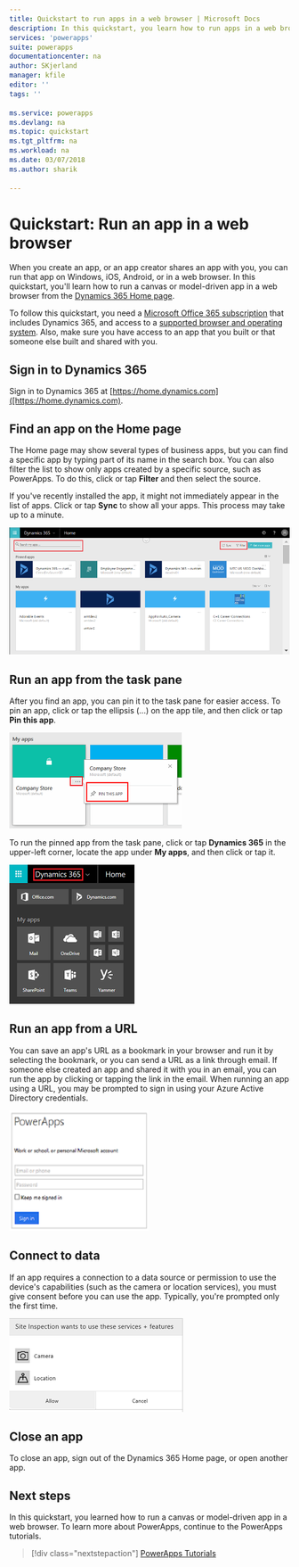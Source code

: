 ```yaml
---
title: Quickstart to run apps in a web browser | Microsoft Docs
description: In this quickstart, you learn how to run apps in a web browser
services: 'powerapps'
suite: powerapps
documentationcenter: na
author: SKjerland
manager: kfile
editor: ''
tags: ''

ms.service: powerapps
ms.devlang: na
ms.topic: quickstart
ms.tgt_pltfrm: na
ms.workload: na
ms.date: 03/07/2018
ms.author: sharik

---
```

# Quickstart: Run an app in a web browser
When you create an app, or an app creator shares an app with you, you can run that app on Windows, iOS, Android, or in a web browser. In this quickstart, you'll learn how to run a canvas or model-driven app in a web browser from the [Dynamics 365 Home page](https://home.dynamics.com).

To follow this quickstart, you need a [Microsoft Office 365 subscription](https://signup.microsoft.com/Signup?OfferId=467eab54-127b-42d3-b046-3844b860bebf&dl=O365_BUSINESS_PREMIUM&ali=1) that includes Dynamics 365, and access to a [supported browser and operating system](../maker/canvas-apps/limits-and-config.md). Also, make sure you have access to an app that you built or that someone else built and shared with you.

## Sign in to Dynamics 365
Sign in to Dynamics 365 at [https://home.dynamics.com]([https://home.dynamics.com).

## Find an app on the Home page
The Home page may show several types of business apps, but you can find a specific app by typing part of its name in the search box. You can also filter the list to show only apps created by a specific source, such as PowerApps. To do this, click or tap **Filter** and then select the source.

If you've recently installed the app, it might not immediately appear in the list of apps. Click or tap **Sync** to show all your apps. This process may take up to a minute.

![](./media/run-app-browser/dynamics-365-home.png)

## Run an app from the task pane
After you find an app, you can pin it to the task pane for easier access. To pin an app, click or tap the ellipsis (...) on the app tile, and then click or tap **Pin this app**.

![](./media/run-app-browser/homepage-pin.png)

To run the pinned app from the task pane, click or tap **Dynamics 365** in the upper-left corner, locate the app under **My apps**, and then click or tap it.

![](./media/run-app-browser/taskpane.png)

## Run an app from a URL
You can save an app's URL as a bookmark in your browser and run it by selecting the bookmark, or you can send a URL as a link through email. If someone else created an app and shared it with you in an email, you can run the app by clicking or tapping the link in the email. When running an app using a URL, you may be prompted to sign in using your Azure Active Directory credentials.

![](./media/run-app-browser/web-login.png)

## Connect to data
If an app requires a connection to a data source or permission to use the device's capabilities (such as the camera or location services), you must give consent before you can use the app. Typically, you're prompted only the first time.

![Connection](./media/run-app-browser/app-connection.png)

## Close an app
To close an app, sign out of the Dynamics 365 Home page, or open another app.

## Next steps
In this quickstart, you learned how to run a canvas or model-driven app in a web browser. To learn more about PowerApps, continue to the PowerApps tutorials.

> [!div class="nextstepaction"]
> [PowerApps Tutorials](../maker/canvas-apps/get-started-create-from-blank.md)
